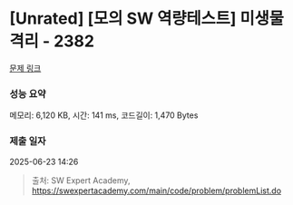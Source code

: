 # [Unrated] [모의 SW 역량테스트] 미생물 격리 - 2382 

[문제 링크](https://swexpertacademy.com/main/code/problem/problemDetail.do?contestProbId=AV597vbqAH0DFAVl) 

### 성능 요약

메모리: 6,120 KB, 시간: 141 ms, 코드길이: 1,470 Bytes

### 제출 일자

2025-06-23 14:26



> 출처: SW Expert Academy, https://swexpertacademy.com/main/code/problem/problemList.do
